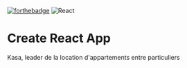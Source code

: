 [![forthebadge](https://forthebadge.com/images/badges/made-with-javascript.svg)](https://forthebadge.com) ![React](https://img.shields.io/badge/react-%2320232a.svg?style=for-the-badge&logo=react&logoColor=%2361DAFB) 

# Create React App
Kasa, leader de la location d'appartements entre particuliers